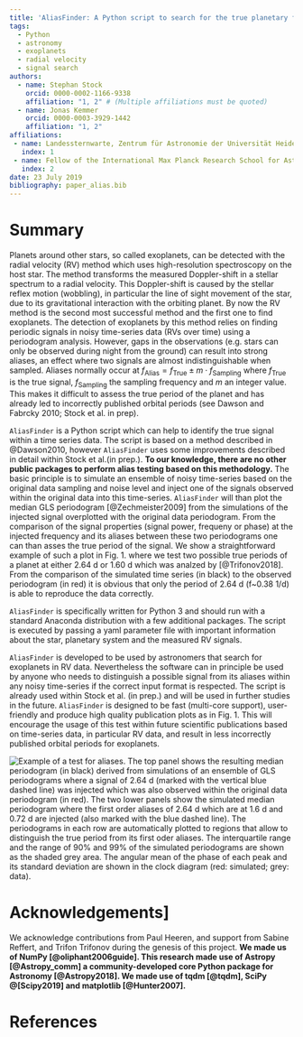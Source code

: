 ```yaml
---
title: 'AliasFinder: A Python script to search for the true planetary frequency within radial velocity data'
tags:
  - Python
  - astronomy
  - exoplanets
  - radial velocity
  - signal search
authors:
  - name: Stephan Stock
    orcid: 0000-0002-1166-9338
    affiliation: "1, 2" # (Multiple affiliations must be quoted)
  - name: Jonas Kemmer
    orcid: 0000-0003-3929-1442
    affiliation: "1, 2"
affiliations:
 - name: Landessternwarte, Zentrum für Astronomie der Universität Heidelberg, Königstuhl 12, 69117 Heidelberg, Germany
   index: 1
 - name: Fellow of the International Max Planck Research School for Astronomy and Cosmic Physics at the University of Heidelberg (IMPRS-HD)
   index: 2
date: 23 July 2019
bibliography: paper_alias.bib
---
```


# Summary

Planets around other stars, so called exoplanets, can be detected with the radial
velocity (RV) method which uses high-resolution spectroscopy on the host star. The method transforms the
measured Doppler-shift in a stellar spectrum to a radial velocity.
This Doppler-shift is caused by the stellar reflex motion (wobbling),
in particular the line of sight movement of the star, due to its gravitational interaction with the orbiting planet.
By now the RV method is the second most successful method and the first one to find exoplanets.
The detection of exoplanets by this method relies
on finding periodic signals in noisy time-series data (RVs over time) using a periodogram analysis.
However, gaps in the observations (e.g. stars can only be observed during night from the ground)
can result into strong aliases, an effect where two signals are almost indistinguishable when sampled. Aliases
normally occur at $f_{\text{Alias}}=f_{\text{True}}\pm m \cdot f_{\text{Sampling}}$ where $f_{\text{True}}$
is the true signal, $f_{\text{Sampling}}$ the sampling frequency and $m$ an integer value.
This makes it difficult to assess the true period of the planet and has already led to incorrectly published
orbital periods (see Dawson and Fabrcky 2010; Stock et al. in prep).

``AliasFinder`` is a Python script which can help to identify the true signal within a time series data. 
The script is based on a method described in @Dawson2010, however ``AliasFinder`` uses some improvements described
in detail within Stock et al.(in prep.). **To our knowledge, there are no other public packages to perform alias testing based on this methodology.** The basic principle is to simulate an ensemble of noisy time-series based on the
original data sampling and noise level and inject one of the signals observed within the original data into this time-series.
 ``AliasFinder`` will than plot the median GLS periodogram [@Zechmeister2009] from the simulations of the injected
signal overplotted with the original data periodogram. From the comparison of the signal properties (signal power,
frequeny or phase) at the injected frequency and its aliases between these two periodograms one can
than asses the true period of the signal. We show a straightforward example of such a plot in Fig. 1. where we test two possible true periods of a
planet at either 2.64 d or 1.60 d which was analzed by [@Trifonov2018]. From the comparison of the simulated time series (in black) to the observed periodogram (in red) it is obvious that only the period of 2.64 d (f~0.38 1/d) is able to reproduce the data correctly.

``AliasFinder`` is specifically written for Python 3 and should run with a standard Anaconda distribution
with a few additional packages. The script is executed by passing a yaml parameter file with important information
about the star, planetary system and the measured RV signals.  

``AliasFinder`` is developed to be used by astronomers that search for exoplanets in RV data. Nevertheless
the software can in principle be used by anyone who needs to distinguish a possible signal from its aliases
within any noisy time-series if the correct input format is respected. The script is already
used within Stock et al. (in prep.) and will be used in further studies in the future.
``AliasFinder`` is designed to be fast (multi-core support), user-friendly and produce high quality publication plots as in Fig. 1.
This will encourage the usage of this test within future scientific publications based on time-series data,
in particular RV data, and result in less incorrectly published orbital periods for exoplanets.

![Example of a test for aliases. The top panel shows the resulting median periodogram (in black) derived from simulations of an ensemble of GLS periodograms where a signal of 2.64 d (marked with the vertical blue dashed line) was injected which was also observed within the original data periodogram (in red).
The two lower panels show the simulated median periodogram where the first order aliases of 2.64 d which are at 1.6 d and 0.72 d are injected (also marked with the blue dashed line). The periodograms in each row are automatically plotted to regions that allow to distinguish the true period from its first oder aliases. The interquartile range and the range of 90\% and 99\% of the simulated periodograms are shown as the shaded grey area.
The angular mean of the phase of each peak and its standard deviation
are shown in the clock diagram (red: simulated; grey: data).](example2.png)

# Acknowledgements]

We acknowledge contributions from Paul Heeren, and support from Sabine Reffert,
and Trifon Trifonov during the genesis of this project. **We made us of NumPy [@oliphant2006guide]. This research made use of Astropy [@Astropy_comm] a community-developed core Python package for Astronomy [@Astropy2018]. We made use of tqdm [@tqdm], SciPy @[Scipy2019] and matplotlib [@Hunter2007].**

# References
